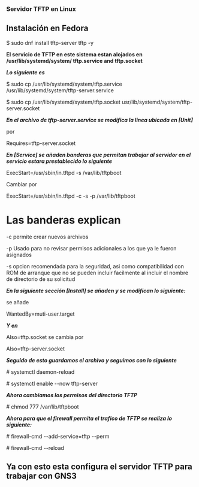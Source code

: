 ### Servidor TFTP en Linux ###

## Instalación en Fedora ##

\$ sudo dnf install tftp-server tftp -y

__El servicio de TFTP en este sistema estan alojados en /usr/lib/systemd/system/ tftp.service and tftp.socket__

___Lo siguiente es___

\$ sudo cp /usr/lib/systemd/system/tftp.service /usr/lib/systemd/system/tftp-server.service

\$ sudo cp /usr/lib/systemd/system/tftp.socket usr/lib/systemd/system/tftp-server.socket

___En el archivo de tftp-server.service se modifica la linea ubicada en [Unit]___

<Requires> por

Requires=tftp-server.socket

___En [Service] se añaden banderas que permitan trabajar al servidor en el servicio estara prestablecido lo siguiente___

ExecStart=/usr/sbin/in.tftpd -s /var/lib/tftpboot

Cambiar por

ExecStart=/usr/sbin/in.tftpd -c -s -p /var/lib/tftpboot

# Las banderas explican #

  -c permite crear nuevos archivos

  -p Usado para no revisar permisos adicionales a los que ya le fueron asignados

  -s opcion recomendada para la seguridad, asi como compatibilidad con ROM de arranque que no se pueden incluir facilmente al incluir el nombre de directorio de su solicitud

___En la siguiente sección [Install] se añaden y se modifican lo siguiente:___

se añade

WantedBy=muti-user.target

___Y en___

Also=tftp.socket
se cambia por

Also=tftp-server.socket

___Seguido de esto guardamos el archivo y seguimos con lo siguiente___

\# systemctl daemon-reload

\# systemctl enable --now tftp-server

___Ahora cambiamos los permisos del directorio TFTP___

\# chmod 777 /var/lib/tftpboot

___Ahora para que el firewall permita el trafico de TFTP se realiza lo siguiente:___

\# firewall-cmd --add-service=tftp --perm

\# firewall-cmd --reload

## Ya con esto esta configura el servidor TFTP para trabajar con GNS3 ##
